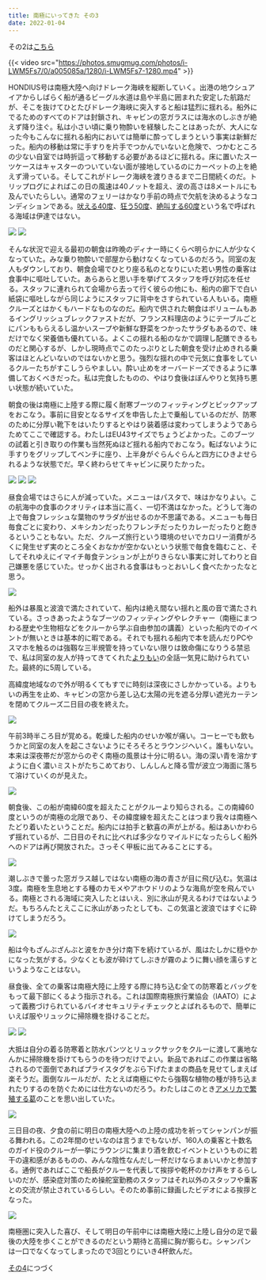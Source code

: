 ```yaml
---
title: 南極にいってきた その3
date: 2022-01-04
---
```


その2は[こちら](/post/1641147388/)

{{< video src="https://photos.smugmug.com/photos/i-LWM5Fs7/0/a005085a/1280/i-LWM5Fs7-1280.mp4" >}}

HONDIUS号は南極大陸へ向けドレーク海峡を縦断していく。出港の地ウシュアイアからしばらく船が通るビーグル水道は島や半島に囲まれた安定した航路だが、そこを抜けてひとたびドレーク海峡に突入すると船は猛烈に揺れる。船外にでるためのすべてのドアは封鎖され、キャビンの窓ガラスには海水のしぶきが絶えず降り注ぐ。私は小さい頃に乗り物酔いを経験したことはあったが、大人になった今もこんなに揺れる船内においては簡単に酔ってしまうという事実は新鮮だった。船内の移動は常に手すりを片手でつかんでいないと危険で、つかむところの少ない自室では時折這って移動する必要があるほどに揺れる。床に置いたスーツケースはキャスターのついていない面が接地しているのにカーペットの上を絶えず滑っている。そしてこれがドレーク海峡を渡りきるまで二日間続くのだ。トリップログによればこの日の風速は40ノットを超え、波の高さは8メートルにも及んでいたらしい。通常のフェリーはかなり手前の時点で欠航を決めるようなコンディションである。[吠える40度](https://ja.wikipedia.org/wiki/%E5%90%A0%E3%81%88%E3%82%8B40%E5%BA%A6)、[狂う50度](https://ja.wikipedia.org/wiki/%E7%8B%82%E3%81%8650%E5%BA%A6)、[絶叫する60度](https://ja.wikipedia.org/wiki/%E7%B5%B6%E5%8F%AB%E3%81%99%E3%82%8B60%E5%BA%A6)という名で呼ばれる海域は伊達ではない。

![](https://photos.smugmug.com/photos/i-547cTLf/0/d2a7a65e/X4/i-547cTLf-X4.jpg)
![](https://photos.smugmug.com/photos/i-24zvxVN/0/6dce0838/X4/i-24zvxVN-X4.jpg)

そんな状況で迎える最初の朝食は昨晩のディナー時にくらべ明らかに人が少なくなっていた。みな乗り物酔いで部屋から動けなくなっているのだろう。同室の友人もダウンしており、朝食会場でひとり座る私のとなりにいた若い男性の乗客は食事中に嘔吐していた。あらあらと思い手を挙げてスタッフを呼び対応を任せる。スタッフに連れられて会場から去って行く彼らの他にも、船内の廊下で白い紙袋に嘔吐しながら同じようにスタッフに背中をさすられている人もいる。南極クルーズとはかくもハードなものなのだ。船内で供された朝食はボリュームもあるイングリッシュブレックファストだが、フランス料理店のようにテーブルごとにパンももらえるし温かいスープや新鮮な野菜をつかったサラダもあるので、味だけでなく栄養価も優れている。よくこの揺れる船のなかで調理し配膳できるものだと関心するが、しかし現時点でこのたっぷりとした朝食を受け止めきれる乗客はほとんどいないのではないかと思う。強烈な揺れの中で元気に食事をしているクルーたちがすこしうらやましい。酔い止めをオーバードーズできるように準備しておくべきだった。私は完食したものの、やはり食後はぼんやりと気持ち悪い状態が続いていた。

朝食の後は南極に上陸する際に履く耐寒ブーツのフィッティングとピックアップをおこなう。事前に目安となるサイズを申告した上で乗船しているのだが、防寒のために分厚い靴下をはいたりするとやはり装着感は変わってしまうようであらためてここで確認する。わたしはEU43サイズでちょうどよかった。このブーツの試着と引き取りの作業も当然死ぬほど揺れる船内でおこなう。転ばないように手すりをグリップしてベンチに座り、上半身がぐらんぐらんと四方にひきよせられるような状態でだ。早く終わらせてキャビンに戻りたかった。

![](https://photos.smugmug.com/photos/i-kwqxHvg/0/7f51a5f9/X4/i-kwqxHvg-X4.jpg)
![](https://photos.smugmug.com/photos/i-5tzvnZc/0/9fe6dc90/X4/i-5tzvnZc-X4.jpg)
![](https://photos.smugmug.com/photos/i-LzxsFVh/0/3bac27c1/X4/i-LzxsFVh-X4.jpg)

昼食会場ではさらに人が減っていた。メニューはパスタで、味はかなりよい。この航海中の食事のクオリティは本当に高く、一切不満はなかった。どうして海の上で毎食フレッシュな葉物のサラダが出せるのか不思議である。メニューも毎日毎食ごとに変わり、メキシカンだったりフレンチだったりカレーだったりと飽きるということもない。ただ、クルーズ旅行という環境のせいでカロリー消費がろくに発生せず実のところ全くおなかが空かないという状態で毎食を臨むこと、そしてそれゆえにイマイチ毎食テンションが上がりきらない事実に対してわりと自己嫌悪を感じていた。せっかく出される食事はもっとおいしく食べたかったなと思う。

![](https://photos.smugmug.com/photos/i-3dTzcQ4/0/d2e96404/X4/i-3dTzcQ4-X4.jpg)

船外は暴風と波浪で満たされていて、船内は絶え間ない揺れと風の音で満たされている。さっきあったようなブーツのフィッティングやレクチャー（南極にまつわる歴史や生物相などをクルーから学ぶ自由参加の講義）といった船内でのイベントが無いときは基本的に暇である。それでも揺れる船内で本を読んだりPCやスマホを触るのは強靱な三半規管を持っていない限りは致命傷になりうる禁忌で、私は同室の友人が持ってきてくれた[よりもい](http://yorimoi.com/)の全話一気見に助けられていた。最終的に5周している。

高緯度地域なので外が明るくてもすでに時刻は深夜にさしかかっている。よりもいの再生を止め、キャビンの窓から差し込む太陽の光を遮る分厚い遮光カーテンを閉めてクルーズ二日目の夜を終えた。

![](https://photos.smugmug.com/photos/i-2R2rPZ7/0/3f441242/X4/i-2R2rPZ7-X4.jpg)

午前3時半ころ目が覚める。乾燥した船内のせいか喉が痛い。コーヒーでも飲もうかと同室の友人を起こさないようにそろそろとラウンジへいく。誰もいない。本来は深夜帯だが窓からのぞく南極の風景は十分に明るい。海の深い青を溶かすように白く濃いミストがたちこめており、しんしんと降る雪が波立つ海面に落ちて溶けていくのが見えた。

![](https://photos.smugmug.com/photos/i-fCrb8Wf/0/8e586a30/X4/i-fCrb8Wf-X4.jpg)

朝食後、この船が南緯60度を超えたことがクルーより知らされる。この南緯60度というのが南極の北限であり、その緯度線を超えたことはつまり我々は南極へたどり着いたということだ。船内には拍手と歓喜の声が上がる。船はあいかわらず揺れているが、二日目のそれに比べれば多少なりマイルドになったらしく船外へのドアは再び開放された。さっそく甲板に出てみることにする。

![](https://photos.smugmug.com/photos/i-s7NNtvB/0/c3b39db9/X4/i-s7NNtvB-X4.jpg)

潮しぶきで曇った窓ガラス越しではない南極の海の青さが目に飛び込む。気温は3度。南極を生息地とする種のカモメやアホウドリのような海鳥が空を飛んでいる。南極とされる海域に突入したとはいえ、別に氷山が見えるわけではないようだ。もちろんたとえここに氷山があったとしても、この気温と波浪ではすぐに砕けてしまうだろう。

![](https://photos.smugmug.com/photos/i-q4Lt7k2/0/4e8393e1/X4/i-q4Lt7k2-X4.jpg)

船は今もざんぶざんぶと波をかき分け南下を続けているが、風はたしかに穏やかになった気がする。少なくとも波が砕けてしぶきが霧のように舞い顔を濡らすというようなことはない。

昼食後、全ての乗客は南極大陸に上陸する際に持ち込む全ての防寒着とバッグをもって最下部にくるよう指示される。これは国際南極旅行業協会（IAATO）によって義務づけられているバイオセキュリティチェックとよばれるもので、簡単にいえば服やリュックに掃除機を掛けることだ。

![](https://photos.smugmug.com/photos/i-N3rwGZW/0/140accf0/X4/i-N3rwGZW-X4.jpg)
![](https://photos.smugmug.com/photos/i-d2vfp4H/0/539c6187/X4/i-d2vfp4H-X4.jpg)

大抵は自分の着る防寒着と防水パンツとリュックサックをクルーに渡して裏地なんかに掃除機を掛けてもらうのを待つだけでよい。新品であればこの作業は省略されるので面倒であればプライスタグをぶら下げたままの商品を見せてしまえば楽そうだ。面倒なルールだが、たとえば南極にやたら強靱な植物の種が持ち込まれたりするのを防ぐためには仕方ないのだろう。わたしはこのとき[アメリカで繁殖する葛](https://ja.wikipedia.org/wiki/%E3%82%A2%E3%83%A1%E3%83%AA%E3%82%AB%E5%90%88%E8%A1%86%E5%9B%BD%E3%81%AB%E3%81%8A%E3%81%91%E3%82%8B%E3%82%AF%E3%82%BA)のことを思い出していた。

![](https://photos.smugmug.com/photos/i-6GstCmH/0/cc210b19/X4/i-6GstCmH-X4.jpg)

三日目の夜、夕食の前に明日の南極大陸への上陸の成功を祈ってシャンパンが振る舞われる。この2年間のせいなのは言うまでもないが、160人の乗客と十数名のガイド役のクルーが一挙にラウンジに集まり酒を飲むイベントというものに若干の違和感があるものの、みんな陰性なんだし一杯だけならまぁいいかと参加する。通例であればここで船長がクルーを代表して挨拶や乾杯のかけ声をするらしいのだが、感染症対策のため操舵室勤務のスタッフはそれ以外のスタッフや乗客との交流が禁止されているらしい。そのため事前に録画したビデオによる挨拶となった。

![](https://photos.smugmug.com/photos/i-W6FCtX2/0/081c8d61/X4/i-W6FCtX2-X4.jpg)

南極圏に突入した喜び、そして明日の午前中には南極大陸に上陸し自分の足で最後の大陸を歩くことができるのだという期待と高揚に胸が膨らむ。シャンパンは一口でなくなってしまったので3回とりにいき4杯飲んだ。

[その4](/post/1641264504/)につづく
